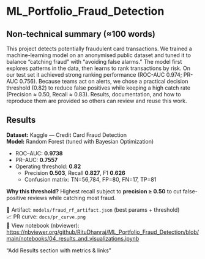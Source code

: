 # ML_Portfolio_Fraud_Detection
## Non-technical summary (≈100 words)

This project detects potentially fraudulent card transactions. We trained a machine-learning model on an anonymised public dataset and tuned it to balance “catching fraud” with “avoiding false alarms.” The model first explores patterns in the data, then learns to rank transactions by risk. On our test set it achieved strong ranking performance (ROC-AUC 0.974; PR-AUC 0.756). Because teams act on alerts, we chose a practical decision threshold (0.82) to reduce false positives while keeping a high catch rate (Precision ≈ 0.50, Recall ≈ 0.83). Results, documentation, and how to reproduce them are provided so others can review and reuse this work.

## Results

**Dataset:** Kaggle — Credit Card Fraud Detection  
**Model:** Random Forest (tuned with Bayesian Optimization)

- ROC–AUC: **0.9738**
- PR–AUC: **0.7557**
- Operating threshold: **0.82**
  - Precision **0.503**, Recall **0.827**, F1 **0.626**
  - Confusion matrix: TN=56,784, FP=80, FN=17, TP=81

**Why this threshold?** Highest recall subject to **precision ≥ 0.50** to cut false-positive reviews while catching most fraud.

📄 Artifact: `models/fraud_rf_artifact.json` (best params + threshold)  
📈 PR curve: `docs/pr_curve.png`  
👀 View notebook (nbviewer): https://nbviewer.org/github/RituDhanraj/ML_Portfolio_Fraud_Detection/blob/main/notebooks/04_results_and_visualizations.ipynb

“Add Results section with metrics & links”

